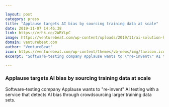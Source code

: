 ```yaml
---

layout: post
category: press
title: "Applause targets AI bias by sourcing training data at scale"
date: 2019-11-07 14:46:38
link: https://vrhk.co/2WRYLpC
image: https://venturebeat.com/wp-content/uploads/2019/11/ai-solution-hero.jpg?w=1200&strip=all
domain: venturebeat.com
author: "VentureBeat"
icon: https://venturebeat.com/wp-content/themes/vb-news/img/favicon.ico
excerpt: "Software-testing company Applause wants to \"re-invent\" AI testing with a service that detects AI bias through crowdsourcing larger training data sets. "

---
```


### Applause targets AI bias by sourcing training data at scale

Software-testing company Applause wants to "re-invent" AI testing with a service that detects AI bias through crowdsourcing larger training data sets. 